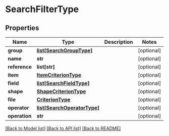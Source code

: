 # SearchFilterType

## Properties
Name | Type | Description | Notes
------------ | ------------- | ------------- | -------------
**group** | [**list[SearchGroupType]**](SearchGroupType.md) |  | [optional] 
**name** | **str** |  | [optional] 
**reference** | **list[str]** |  | [optional] 
**item** | [**ItemCriterionType**](ItemCriterionType.md) |  | [optional] 
**field** | [**list[SearchFieldType]**](SearchFieldType.md) |  | [optional] 
**shape** | [**ShapeCriterionType**](ShapeCriterionType.md) |  | [optional] 
**file** | [**CriterionType**](CriterionType.md) |  | [optional] 
**operator** | [**list[SearchOperatorType]**](SearchOperatorType.md) |  | [optional] 
**operation** | **str** |  | [optional] 

[[Back to Model list]](../README.md#documentation-for-models) [[Back to API list]](../README.md#documentation-for-api-endpoints) [[Back to README]](../README.md)


